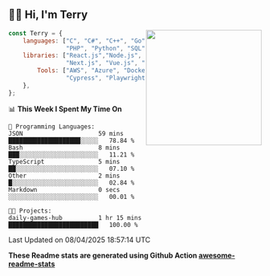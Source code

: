 <h2>👋🏻 Hi, I'm Terry</h2>

<img align='right' src="https://media.giphy.com/media/fkZukR450RQ1qnGaq9/giphy.gif" width="230">

```javascript
const Terry = {
    languages: ["C", "C#", "C++", "Go", "Java", "Javascript",
                "PHP", "Python", "SQL", "Typescript"],
    libraries: ["React.js","Node.js", ".Net", "Express.js",
                "Next.js", "Vue.js", "Astro.js", "CUDA"],
        Tools: ["AWS", "Azure", "Docker🐳", "Git", "Figma",
                "Cypress", "Playwright", "Postman", "Jira"],
    },
};
```
<!--START_SECTION:waka-->
📊 **This Week I Spent My Time On** 

```text
💬 Programming Languages: 
JSON                     59 mins             ████████████████████░░░░░   78.84 % 
Bash                     8 mins              ███░░░░░░░░░░░░░░░░░░░░░░   11.21 % 
TypeScript               5 mins              ██░░░░░░░░░░░░░░░░░░░░░░░   07.10 % 
Other                    2 mins              █░░░░░░░░░░░░░░░░░░░░░░░░   02.84 % 
Markdown                 0 secs              ░░░░░░░░░░░░░░░░░░░░░░░░░   00.01 % 

🐱‍💻 Projects: 
daily-games-hub          1 hr 15 mins        █████████████████████████   100.00 % 
```


 Last Updated on 08/04/2025 18:57:14 UTC
<!--END_SECTION:waka-->

**These Readme stats are generated using Github Action [awesome-readme-stats](https://github.com/anmol098/waka-readme-stats)**
